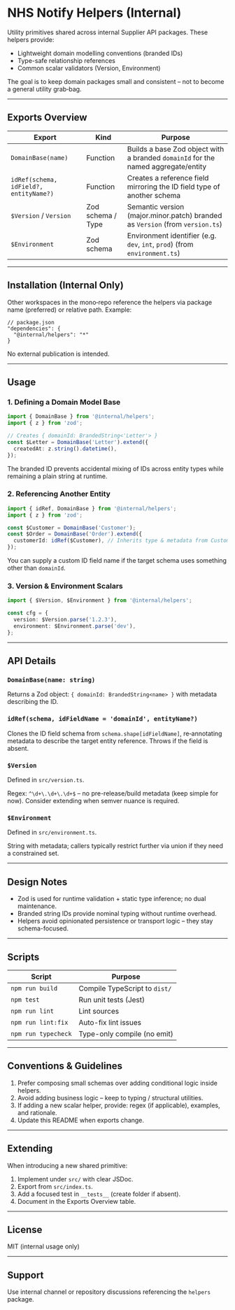 # NHS Notify Helpers (Internal)

Utility primitives shared across internal Supplier API packages. These helpers provide:

* Lightweight domain modelling conventions (branded IDs)
* Type-safe relationship references
* Common scalar validators (Version, Environment)

The goal is to keep domain packages small and consistent – not to become a general utility grab‑bag.

---

## Exports Overview

| Export | Kind | Purpose |
|--------|------|---------|
| `DomainBase(name)` | Function | Builds a base Zod object with a branded `domainId` for the named aggregate/entity |
| `idRef(schema, idField?, entityName?)` | Function | Creates a reference field mirroring the ID field type of another schema |
| `$Version` / `Version` | Zod schema / Type | Semantic version (major.minor.patch) branded as `Version` (from `version.ts`) |
| `$Environment` | Zod schema | Environment identifier (e.g. `dev`, `int`, `prod`) (from `environment.ts`) |

---

## Installation (Internal Only)

Other workspaces in the mono‑repo reference the helpers via package name (preferred) or relative path. Example:

```jsonc
// package.json
"dependencies": {
  "@internal/helpers": "*"
}
```

No external publication is intended.

---

## Usage

### 1. Defining a Domain Model Base

```typescript
import { DomainBase } from '@internal/helpers';
import { z } from 'zod';

// Creates { domainId: BrandedString<'Letter'> }
const $Letter = DomainBase('Letter').extend({
  createdAt: z.string().datetime(),
});
```

The branded ID prevents accidental mixing of IDs across entity types while remaining a plain string at runtime.

### 2. Referencing Another Entity

```typescript
import { idRef, DomainBase } from '@internal/helpers';
import { z } from 'zod';

const $Customer = DomainBase('Customer');
const $Order = DomainBase('Order').extend({
  customerId: idRef($Customer), // Inherits type & metadata from Customer.domainId
});
```

You can supply a custom ID field name if the target schema uses something other than `domainId`.

### 3. Version & Environment Scalars

```typescript
import { $Version, $Environment } from '@internal/helpers';

const cfg = {
  version: $Version.parse('1.2.3'),
  environment: $Environment.parse('dev'),
};
```

---

## API Details

### `DomainBase(name: string)`

Returns a Zod object: `{ domainId: BrandedString<name> }` with metadata describing the ID.

### `idRef(schema, idFieldName = 'domainId', entityName?)`

Clones the ID field schema from `schema.shape[idFieldName]`, re‑annotating metadata to describe the target entity reference. Throws if the field is absent.

### `$Version`

Defined in `src/version.ts`.

Regex: `^\d+\.\d+\.\d+$` – no pre-release/build metadata (keep simple for now). Consider extending when semver nuance is required.

### `$Environment`

Defined in `src/environment.ts`.

String with metadata; callers typically restrict further via union if they need a constrained set.

---

## Design Notes

* Zod is used for runtime validation + static type inference; no dual maintenance.
* Branded string IDs provide nominal typing without runtime overhead.
* Helpers avoid opinionated persistence or transport logic – they stay schema-focused.

---

## Scripts

| Script | Purpose |
|--------|---------|
| `npm run build` | Compile TypeScript to `dist/` |
| `npm test` | Run unit tests (Jest) |
| `npm run lint` | Lint sources |
| `npm run lint:fix` | Auto-fix lint issues |
| `npm run typecheck` | Type-only compile (no emit) |

---

## Conventions & Guidelines

1. Prefer composing small schemas over adding conditional logic inside helpers.
2. Avoid adding business logic – keep to typing / structural utilities.
3. If adding a new scalar helper, provide: regex (if applicable), examples, and rationale.
4. Update this README when exports change.

---

## Extending

When introducing a new shared primitive:

1. Implement under `src/` with clear JSDoc.
2. Export from `src/index.ts`.
3. Add a focused test in `__tests__` (create folder if absent).
4. Document in the Exports Overview table.

---

## License

MIT (internal usage only)

---

## Support

Use internal channel or repository discussions referencing the `helpers` package.
